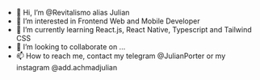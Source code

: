 - 👋 Hi, I’m @Revitalismo alias Julian
- 👀 I’m interested in Frontend Web and Mobile Developer
- 🌱 I’m currently learning React.js, React Native, Typescript and Tailwind CSS
- 💞️ I’m looking to collaborate on ...
- 📫 How to reach me, contact my telegram @JulianPorter or my instagram @add.achmadjulian

<!---
Revitalismo/Revitalismo is a ✨ special ✨ repository because its `README.md` (this file) appears on your GitHub profile.
You can click the Preview link to take a look at your changes.
--->
